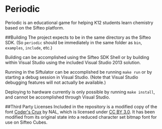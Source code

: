 Periodic
========

Periodic is an educational game for helping K12 students learn chemistry based on the Sifteo platform.

##Building
The project expects to be in the same directory as the Sifteo SDK. (So `periodic` should be immediately in the same folder as `bin`, `examples`, `include`, etc.)

Building can be accomplished using the Sifteo SDK Shell or by building within Visual Studio using the included Visual Studio 2013 solution.

Running in the Siftulator can be accomplished be running `make run` or by starting a debug session in Visual Studio. (Note that Visual Studio debugging features will not actually be available.)

Deploying to hardware currently is only possible by running `make install`, and cannot be accomplished through Visual Studio.

##Third Party Licenses
Included in the repository is a modified copy of the font [Coder's Crux](http://fontstruct.com/fontstructions/show/619715) by NAL, which is licensed under [CC BY 3.0](http://creativecommons.org/licenses/by/3.0/).
It has been modified from its original state into a reduced character set bitmap font for use on Sifteo Cubes.
